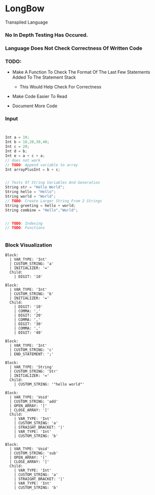# LongBow
Transpiled Language

### No In Depth Testing Has Occured.
### Language Does Not Check Correctness Of Written Code

### TODO:
- Make A Function To Check The Format Of The Last Few Statements Added To The Statement Stack
  - This Would Help Check For Correctness
  
- Make Code Easier To Read
- Document More Code

### Input
```C


Int a = 10;
Int b = 10,20,30,40;
Int c = 20;
Int d = b;
Int e = a + c + a;
// does not work
// TODO: Append variable to array
Int arrayPlusInt = b + c;


// Tests Of String Variables And Generation
String str = "Hello World";
String hello = "Hello";
String world = "World";
// TODO: Create Larger String From 2 Strings
String greeting = hello + world;
String combine = "Hello","World";


// TODO: Indexing
// TODO: Functions
 
```
### Block Visualization
```
Block:
  | VAR_TYPE: 'Int'
  | CUSTOM_STRING: 'a'
  | INITIALIZER: '='
  Child:
    | DIGIT: '10'

Block:
  | VAR_TYPE: 'Int'
  | CUSTOM_STRING: 'b'
  | INITIALIZER: '='
  Child:
    | DIGIT: '10'
    | COMMA: ','
    | DIGIT: '20'
    | COMMA: ','
    | DIGIT: '30'
    | COMMA: ','
    | DIGIT: '40'

Block:
  | VAR_TYPE: 'Int'
  | CUSTOM_STRING: 'c'
  | END_STATEMENT: ';'

Block:
  | VAR_TYPE: 'String'
  | CUSTOM_STRING: 'Str'
  | INITIALIZER: '='
  Child:
    | CUSTOM_STRING: '"hello world"'

Block:
  | VAR_TYPE: 'Void'
  | CUSTOM_STRING: 'add'
  | OPEN_ARRAY: '['
  | CLOSE_ARRAY: ']'
  Child:
    | VAR_TYPE: 'Int'
    | CUSTOM_STRING: 'a'
    | STRAIGHT_BRACKET: '|'
    | VAR_TYPE: 'Int'
    | CUSTOM_STRING: 'b'

Block:
  | VAR_TYPE: 'Void'
  | CUSTOM_STRING: 'sub'
  | OPEN_ARRAY: '['
  | CLOSE_ARRAY: ']'
  Child:
    | VAR_TYPE: 'Int'
    | CUSTOM_STRING: 'a'
    | STRAIGHT_BRACKET: '|'
    | VAR_TYPE: 'Int'
    | CUSTOM_STRING: 'b'

```

